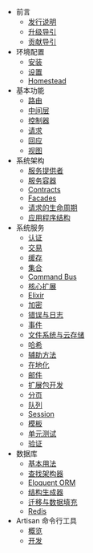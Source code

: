 - 前言
    - [发行说明](/docs/5.0/releases)
    - [升级导引](/docs/5.0/upgrade)
    - [贡献导引](/docs/5.0/contributions)
- 环境配置
    - [安装](/docs/5.0/installation)
    - [设置](/docs/5.0/configuration)
    - [Homestead](/docs/5.0/homestead)
- 基本功能
    - [路由](/docs/5.0/routing)
    - [中间层](/docs/5.0/middleware)
    - [控制器](/docs/5.0/controllers)
    - [请求](/docs/5.0/requests)
    - [回应](/docs/5.0/responses)
    - [视图](/docs/5.0/views)
- 系统架构
    - [服务提供者](/docs/5.0/providers)
    - [服务容器](/docs/5.0/container)
    - [Contracts](/docs/5.0/contracts)
    - [Facades](/docs/5.0/facades)
    - [请求的生命周期](/docs/5.0/lifecycle)
    - [应用程序结构](/docs/5.0/structure)
- 系统服务
    - [认证](/docs/5.0/authentication)
    - [交易](/docs/5.0/billing)
    - [缓存](/docs/5.0/cache)
    - [集合](/docs/5.0/collections)
    - [Command Bus](/docs/5.0/bus)
    - [核心扩展](/docs/5.0/extending)
    - [Elixir](/docs/5.0/elixir)
    - [加密](/docs/5.0/encryption)
    - [错误与日志](/docs/5.0/errors)
    - [事件](/docs/5.0/events)
    - [文件系统与云存储](/docs/5.0/filesystem)
    - [哈希](/docs/5.0/hashing)
    - [辅助方法](/docs/5.0/helpers)
    - [在地化](/docs/5.0/localization)
    - [邮件](/docs/5.0/mail)
    - [扩展包开发](/docs/5.0/packages)
    - [分页](/docs/5.0/pagination)
    - [队列](/docs/5.0/queues)
    - [Session](/docs/5.0/session)
    - [模板](/docs/5.0/templates)
    - [单元测试](/docs/5.0/testing)
    - [验证](/docs/5.0/validation)
- 数据库
    - [基本用法](/docs/5.0/database)
    - [查找架构器](/docs/5.0/queries)
    - [Eloquent ORM](/docs/5.0/eloquent)
    - [结构生成器](/docs/5.0/schema)
    - [迁移与数据填充](/docs/5.0/migrations)
    - [Redis](/docs/5.0/redis)
- Artisan 命令行工具
    - [概览](/docs/5.0/artisan)
    - [开发](/docs/5.0/commands)
